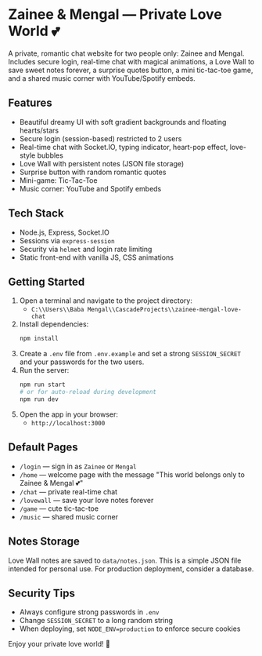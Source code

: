 # Zainee & Mengal — Private Love World 💕

A private, romantic chat website for two people only: Zainee and Mengal. Includes secure login, real-time chat with magical animations, a Love Wall to save sweet notes forever, a surprise quotes button, a mini tic-tac-toe game, and a shared music corner with YouTube/Spotify embeds.

## Features
- Beautiful dreamy UI with soft gradient backgrounds and floating hearts/stars
- Secure login (session-based) restricted to 2 users
- Real-time chat with Socket.IO, typing indicator, heart-pop effect, love-style bubbles
- Love Wall with persistent notes (JSON file storage)
- Surprise button with random romantic quotes
- Mini-game: Tic-Tac-Toe
- Music corner: YouTube and Spotify embeds

## Tech Stack
- Node.js, Express, Socket.IO
- Sessions via `express-session`
- Security via `helmet` and login rate limiting
- Static front-end with vanilla JS, CSS animations

## Getting Started
1. Open a terminal and navigate to the project directory:
   - `C:\\Users\\Baba Mengal\\CascadeProjects\\zainee-mengal-love-chat`
2. Install dependencies:
   ```bash
   npm install
   ```
3. Create a `.env` file from `.env.example` and set a strong `SESSION_SECRET` and your passwords for the two users.
4. Run the server:
   ```bash
   npm run start
   # or for auto-reload during development
   npm run dev
   ```
5. Open the app in your browser:
   - `http://localhost:3000`

## Default Pages
- `/login` — sign in as `Zainee` or `Mengal`
- `/home` — welcome page with the message "This world belongs only to Zainee & Mengal 💕"
- `/chat` — private real-time chat
- `/lovewall` — save your love notes forever
- `/game` — cute tic-tac-toe
- `/music` — shared music corner

## Notes Storage
Love Wall notes are saved to `data/notes.json`. This is a simple JSON file intended for personal use. For production deployment, consider a database.

## Security Tips
- Always configure strong passwords in `.env`
- Change `SESSION_SECRET` to a long random string
- When deploying, set `NODE_ENV=production` to enforce secure cookies

Enjoy your private love world! 💖
